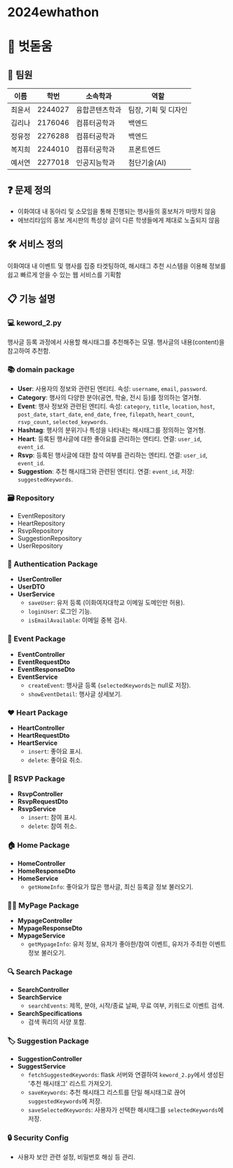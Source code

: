 # 2024ewhathon

# 🌱 벗돋움

## 💚 팀원
| 이름   | 학번    | 소속학과       | 역할           |
|------|-------|------------|--------------|
| 최윤서 | 2244027 | 융합콘텐츠학과    | 팀장, 기획 및 디자인 |
| 김리나 | 2176046 | 컴퓨터공학과     | 백엔드         |
| 정유정 | 2276288 | 컴퓨터공학과     | 백엔드         |
| 복지희 | 2244010 | 컴퓨터공학과     | 프론트엔드      |
| 예서연 | 2277018 | 인공지능학과     | 첨단기술(AI)    |



## ❓ 문제 정의
- 이화여대 내 동아리 및 소모임을 통해 진행되는 행사들의 홍보처가 마땅치 않음
- 에브리타임의 홍보 게시판의 특성상 글이 다른 학생들에게 제대로 노출되지 않음

## 🛠 서비스 정의
이화여대 내 이벤트 및 행사를 집중 타겟팅하여, 해시태그 추천 시스템을 이용해 정보를 쉽고 빠르게 얻을 수 있는 웹 서비스를 기획함

## 📋 기능 설명

### 💻 keword_2.py 
행사글 등록 과정에서 사용할 해시태그를 추천해주는 모델.
행사글의 내용(content)을 참고하여 추천함.


### 📚 domain package
- **User**: 사용자의 정보와 관련된 엔티티. 속성: `username`, `email`, `password`.
- **Category**: 행사의 다양한 분야(공연, 학술, 전시 등)를 정의하는 열거형.
- **Event**: 행사 정보와 관련된 엔티티. 속성: `category`, `title`, `location`, `host`, `post_date`, `start_date`, `end_date`, `free`, `filepath`, `heart_count`, `rsvp_count`, `selected_keywords`.
- **Hashtag**: 행사의 분위기나 특성을 나타내는 해시태그를 정의하는 열거형.
- **Heart**: 등록된 행사글에 대한 좋아요를 관리하는 엔티티. 연결: `user_id`, `event_id`.
- **Rsvp**: 등록된 행사글에 대한 참석 여부를 관리하는 엔티티. 연결: `user_id`, `event_id`.
- **Suggestion**: 추천 해시태그와 관련된 엔티티. 연결: `event_id`, 저장: `suggestedKeywords`.

### 🗃️ Repository
- EventRepository
- HeartRepository
- RsvpRepository
- SuggestionRepository
- UserRepository

### 🔐 Authentication Package
- **UserController**
- **UserDTO**
- **UserService**
  - `saveUser`: 유저 등록 (이화여자대학교 이메일 도메인만 허용).
  - `loginUser`: 로그인 기능.
  - `isEmailAvailable`: 이메일 중복 검사.

### 🎉 Event Package
- **EventController**
- **EventRequestDto**
- **EventResponseDto**
- **EventService**
  - `createEvent`: 행사글 등록 (`selectedKeywords`는 null로 저장).
  - `showEventDetail`: 행사글 상세보기.

### ❤️ Heart Package
- **HeartController**
- **HeartRequestDto**
- **HeartService**
  - `insert`: 좋아요 표시.
  - `delete`: 좋아요 취소.

### 📝 RSVP Package
- **RsvpController**
- **RsvpRequestDto**
- **RsvpService**
  - `insert`: 참여 표시.
  - `delete`: 참여 취소.

### 🏠 Home Package
- **HomeController**
- **HomeResponseDto**
- **HomeService**
  - `getHomeInfo`: 좋아요가 많은 행사글, 최신 등록글 정보 불러오기.

### 🙍‍♂️ MyPage Package
- **MypageController**
- **MypageResponseDto**
- **MypageService**
  - `getMypageInfo`: 유저 정보, 유저가 좋아한/참여 이벤트, 유저가 주최한 이벤트 정보 불러오기.

### 🔍 Search Package
- **SearchController**
- **SearchService**
  - `searchEvents`: 제목, 분야, 시작/종료 날짜, 무료 여부, 키워드로 이벤트 검색.
- **SearchSpecifications**
  - 검색 쿼리의 사양 포함.

### 🏷️ Suggestion Package
- **SuggestionController**
- **SuggestService**
  - `fetchSuggestedKeywords`: flask 서버와 연결하여 `keword_2.py`에서 생성된 '추천 해시태그' 리스트 가져오기.
  - `saveKeywords`: 추천 해시태그 리스트를 단일 해시태그로 끊어 `suggestedKeywords`에 저장.
  - `saveSelectedKeywords`: 사용자가 선택한 해시태그를 `selectedKeywords`에 저장.

### 🔒 Security Config
- 사용자 보안 관련 설정, 비밀번호 해싱 등 관리.

